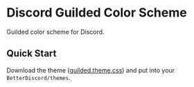 # Discord Guilded Color Scheme

Guilded color scheme for Discord.

## Quick Start

Download the theme ([guilded.theme.css](./guilded.theme.css)) and put into your `BetterDiscord/themes`.
